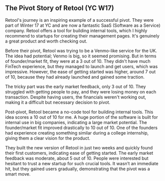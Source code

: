 ## The Pivot Story of Retool (YC W17)

Retool's journey is an inspiring example of a successful pivot. They were part of Winter 17 at YC and are now a fantastic SaaS (Software as a Service) company. Retool offers a tool for building internal tools, which I highly recommend to startups for creating their management pages. It's genuinely a great product and worth checking out.

Before their pivot, Retool was trying to be a Venmo-like service for the UK. The idea had potential; Venmo is big, so it seemed promising. But in terms of founder/market fit, they were at a 3 out of 10. They didn't have much FinTech experience, but they managed to launch and get users, which was impressive. However, the ease of getting started was higher, around 7 out of 10, because they had already launched and gained some traction.

The tricky part was the early market feedback, only 3 out of 10. They struggled with getting people to pay, and they were losing money on each transaction. Despite having users, the financials weren't working out, making it a difficult but necessary decision to pivot.

Post-pivot, Retool became a no-code tool for building internal tools. This idea scores a 10 out of 10 for me. A huge portion of the software is built for internal use in big companies, indicating a large market potential. The founder/market fit improved drastically to 10 out of 10. One of the founders had experience creating something similar during a college internship, giving them a clear vision for the product.

They built the new version of Retool in just two weeks and quickly found their first customers, indicating ease of getting started. The early market feedback was moderate, about 5 out of 10. People were interested but hesitant to trust a new startup for such crucial tools. It wasn’t an immediate hit, but they gained users gradually, demonstrating that the pivot was a smart move.